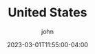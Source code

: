 ---
date: 2023-03-01T11:55:00-04:00
title: "United States"
ab: "USA"
seo_title: "Contact United States Senators and Member of parliament"
description: Contact United States representatives
author: john
url: /usa/
flag: flag.png
weight: 1
layout: country
---